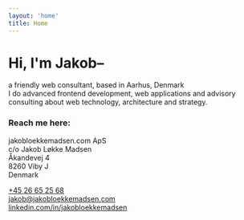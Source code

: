 ```yaml
---
layout: 'home'
title: Home
---
```


# Hi, I'm Jakob–

<div class="greeting">a friendly web consultant, based in Aarhus, Denmark</div>

<div class="about">I do advanced frontend development, web applications and advisory consulting about web technology, architecture and strategy.</div>

<div class="contact">

### Reach me here:

jakobloekkemadsen.com ApS\
c/o Jakob Løkke Madsen\
Åkandevej 4\
8260 Viby J\
Denmark

[+45 26 65 25 68](callto:+4526652568)\
[jakob@jakobloekkemadsen.com](mailto:jakob@jakobloekkemadsen.com)\
[linkedin.com/in/jakobloekkemadsen](https://linkedin.com/in/jakobloekkemadsen)

</div>

<script type="application/ld+json">
{
	"@context": "http://schema.org",
	"@type": "Corporation",
	"name": "jakobloekkemadsen.com ApS",
	"description": "Freelance web developer, based in Aarhus, Denmark",
	"image": "https://www.jakobloekkemadsen.com/cover.jpg",
	"url": "https://www.jakobloekkemadsen.com",
	"telephone": "+4526652568",
	"sameAs": ["https://twitter.com/jakobloekke","https://linkedin.com/in/jakobloekkemadsen"],
	"address": {
		"@type": "PostalAddress",
		"streetAddress": "Åkandevej 4",
		"addressLocality": "Viby J",
		"postalCode": "8260",
		"addressCountry": "Danmark"
	}
}
</script>
